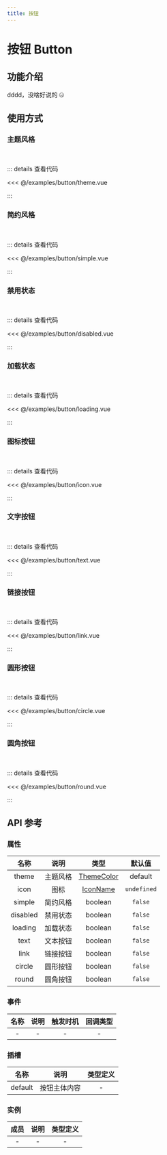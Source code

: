```yaml
---
title: 按钮
---
```


# 按钮 Button

## 功能介绍

dddd，没啥好说的 🤐

## 使用方式

### 主题风格

<br />
<ButtonTheme />

::: details 查看代码

<<< @/examples/button/theme.vue

:::

### 简约风格

<br />
<ButtonSimple />

::: details 查看代码

<<< @/examples/button/simple.vue

:::

### 禁用状态

<br />
<ButtonDisabled />

::: details 查看代码

<<< @/examples/button/disabled.vue

:::

### 加载状态

<br />
<ButtonLoading />

::: details 查看代码

<<< @/examples/button/loading.vue

:::

### 图标按钮

<br />
<ButtonIcon />

::: details 查看代码

<<< @/examples/button/icon.vue

:::

### 文字按钮

<br />
<ButtonText />

::: details 查看代码

<<< @/examples/button/text.vue

:::

### 链接按钮

<br />
<ButtonLink />

::: details 查看代码

<<< @/examples/button/link.vue

:::

### 圆形按钮

<br />
<ButtonCircle />

::: details 查看代码

<<< @/examples/button/circle.vue

:::

### 圆角按钮

<br />
<ButtonRound />

::: details 查看代码

<<< @/examples/button/round.vue

:::

## API 参考

### 属性

|   名称   |   说明   |                         类型                          |   默认值    |
| :------: | :------: | :---------------------------------------------------: | :---------: |
|  theme   | 主题风格 | [ThemeColor](/examples/text/index.md#themecolor-type) |   default   |
|   icon   |   图标   |     [IconName](/examples/icon/index.md#图标列表)      | `undefined` |
|  simple  | 简约风格 |                        boolean                        |   `false`   |
| disabled | 禁用状态 |                        boolean                        |   `false`   |
| loading  | 加载状态 |                        boolean                        |   `false`   |
|   text   | 文本按钮 |                        boolean                        |   `false`   |
|   link   | 链接按钮 |                        boolean                        |   `false`   |
|  circle  | 圆形按钮 |                        boolean                        |   `false`   |
|  round   | 圆角按钮 |                        boolean                        |   `false`   |

### 事件

| 名称 | 说明 | 触发时机 | 回调类型 |
| :--: | :--: | :------: | :------: |
|  -   |  -   |    -     |    -     |

### 插槽

|  名称   |     说明     | 类型定义 |
| :-----: | :----------: | :------: |
| default | 按钮主体内容 |    -     |

### 实例

| 成员 | 说明 | 类型定义 |
| :--: | :--: | :------: |
|  -   |  -   |    -     |

<script setup>
    import ButtonTheme from "./theme.vue";
    import ButtonSimple from "./simple.vue";
    import ButtonDisabled from "./disabled.vue";
    import ButtonLoading from "./loading.vue";
    import ButtonIcon from "./icon.vue";
    import ButtonText from "./text.vue";
    import ButtonLink from "./link.vue";
    import ButtonCircle from "./circle.vue";
    import ButtonRound from "./round.vue";
</script>
